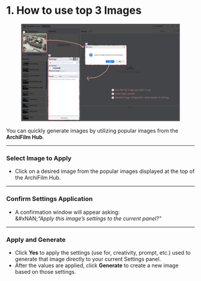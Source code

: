 # 1. How to use top 3 Images



<figure><img src="../../.gitbook/assets/(1).jpg" alt=""><figcaption></figcaption></figure>

You can quickly generate images by utilizing popular images from the **ArchiFilm Hub**.

***

### Select Image to Apply

* Click on a desired image from the popular images displayed at the top of the ArchiFilm Hub.

***

### Confirm Settings Application

* A confirmation window will appear asking:\
  &#xNAN;_“Apply this image’s settings to the current panel?”_

***

### Apply and Generate

* Click **Yes** to apply the settings (use for, creativity, prompt, etc.) used to generate that image directly to your current Settings panel.
* After the values are applied, click **Generate** to create a new image based on those settings.

